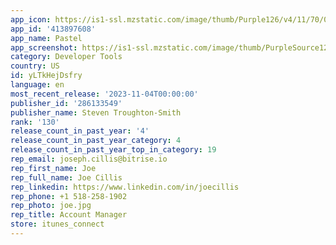 ```yaml
---
app_icon: https://is1-ssl.mzstatic.com/image/thumb/Purple126/v4/11/70/08/1170087e-5ddd-5c78-5998-36337632f58f/AppIcon-0-0-1x_U007emarketing-0-0-0-4-0-0-85-220.png/1024x1024bb.png
app_id: '413897608'
app_name: Pastel
app_screenshot: https://is1-ssl.mzstatic.com/image/thumb/PurpleSource122/v4/0f/5b/44/0f5b4453-9671-045f-66c8-909cbd57f072/e5c4e95d-5de0-4b4e-814e-61256adf2ae1_65_1.png/1242x2688bb.png
category: Developer Tools
country: US
id: yLTkHejDsfry
language: en
most_recent_release: '2023-11-04T00:00:00'
publisher_id: '286133549'
publisher_name: Steven Troughton-Smith
rank: '130'
release_count_in_past_year: '4'
release_count_in_past_year_category: 4
release_count_in_past_year_top_in_category: 19
rep_email: joseph.cillis@bitrise.io
rep_first_name: Joe
rep_full_name: Joe Cillis
rep_linkedin: https://www.linkedin.com/in/joecillis
rep_phone: +1 518-258-1902
rep_photo: joe.jpg
rep_title: Account Manager
store: itunes_connect
---
```

